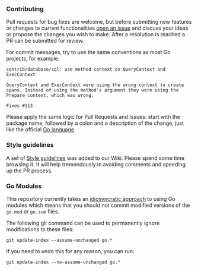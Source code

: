 ### Contributing

Pull requests for bug fixes are welcome, but before submitting new features or changes to current functionalities [open an issue](https://github.com/DataDog/dd-trace-go/issues/new)
and discuss your ideas or propose the changes you wish to make. After a resolution is reached a PR can be submitted for review.

For commit messages, try to use the same conventions as most Go projects, for example:
```
contrib/database/sql: use method context on QueryContext and ExecContext

QueryContext and ExecContext were using the wrong context to create
spans. Instead of using the method's argument they were using the
Prepare context, which was wrong.

Fixes #113
```
Please apply the same logic for Pull Requests and Issues: start with the package name, followed by a colon and a description of the change, just like
the official [Go language](https://github.com/golang/go/pulls).

### Style guidelines

A set of [Style guidelines](https://github.com/DataDog/dd-trace-go/wiki/Style-guidelines) was added to our Wiki. Please spend some time browsing it.
It will help tremendously in avoiding comments and speeding up the PR process.

### Go Modules

This repository currently takes an [idiosyncratic approach](https://github.com/DataDog/dd-trace-go/issues/810) to using Go modules which means that you should not commit modified versions of the `go.mod` or `go.sum` files.

The following git command can be used to permanently ignore modifications to these files:

```
git update-index --assume-unchanged go.*
```

If you need to undo this for any reason, you can run:

```
git update-index --no-assume-unchanged go.*
```
